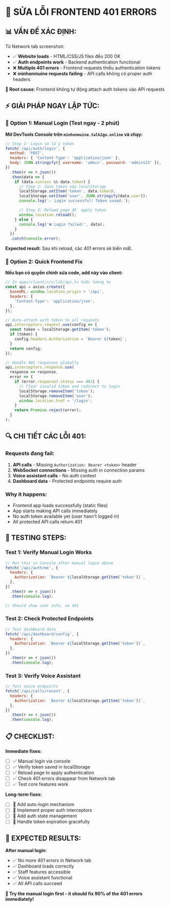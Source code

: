 # 🔧 SỬA LỖI FRONTEND 401 ERRORS

## 📊 **VẤN ĐỀ XÁC ĐỊNH:**

Từ Network tab screenshot:

- ✅ **Website loads** - HTML/CSS/JS files đều 200 OK
- ✅ **Auth endpoints work** - Backend authentication functional
- ❌ **Multiple 401 errors** - Frontend requests thiếu authentication tokens
- ❌ **minhonmuine requests failing** - API calls không có proper auth headers

**🎯 Root cause**: Frontend không tự động attach auth tokens vào API requests

## ⚡ **GIẢI PHÁP NGAY LẬP TỨC:**

### 🎯 **Option 1: Manual Login (Test ngay - 2 phút)**

**Mở DevTools Console trên `minhonmuine.talk2go.online` và chạy:**

```javascript
// Step 1: Login và lấy token
fetch('/api/auth/login', {
  method: 'POST',
  headers: { 'Content-Type': 'application/json' },
  body: JSON.stringify({ username: 'admin', password: 'admin123' }),
})
  .then(r => r.json())
  .then(data => {
    if (data.success && data.token) {
      // Step 2: Save token vào localStorage
      localStorage.setItem('token', data.token);
      localStorage.setItem('user', JSON.stringify(data.user));
      console.log('✅ Login successful! Token saved.');

      // Step 3: Reload page để apply token
      window.location.reload();
    } else {
      console.log('❌ Login failed:', data);
    }
  })
  .catch(console.error);
```

**Expected result**: Sau khi reload, các 401 errors sẽ biến mất.

### 🎯 **Option 2: Quick Frontend Fix**

**Nếu bạn có quyền chỉnh sửa code, add này vào client:**

```javascript
// In apps/client/src/lib/api.ts hoặc tương tự
const api = axios.create({
  baseURL: window.location.origin + '/api',
  headers: {
    'Content-Type': 'application/json',
  },
});

// Auto-attach auth token to all requests
api.interceptors.request.use(config => {
  const token = localStorage.getItem('token');
  if (token) {
    config.headers.Authorization = `Bearer ${token}`;
  }
  return config;
});

// Handle 401 responses globally
api.interceptors.response.use(
  response => response,
  error => {
    if (error.response?.status === 401) {
      // Clear invalid token and redirect to login
      localStorage.removeItem('token');
      localStorage.removeItem('user');
      window.location.href = '/login';
    }
    return Promise.reject(error);
  }
);
```

## 🔍 **CHI TIẾT CÁC LỖI 401:**

### **Requests đang fail:**

1. **API calls** - Missing `Authorization: Bearer <token>` header
2. **WebSocket connections** - Missing auth in connection params
3. **Voice assistant calls** - No auth context
4. **Dashboard data** - Protected endpoints require auth

### **Why it happens:**

- Frontend app loads successfully (static files)
- App starts making API calls immediately
- No auth token available yet (user hasn't logged in)
- All protected API calls return 401

## 🚀 **TESTING STEPS:**

### **Test 1: Verify Manual Login Works**

```javascript
// Run this in Console after manual login above
fetch('/api/auth/me', {
  headers: {
    Authorization: `Bearer ${localStorage.getItem('token')}`,
  },
})
  .then(r => r.json())
  .then(console.log);

// Should show user info, no 401
```

### **Test 2: Check Protected Endpoints**

```javascript
// Test dashboard data
fetch('/api/dashboard/config', {
  headers: {
    Authorization: `Bearer ${localStorage.getItem('token')}`,
  },
})
  .then(r => r.json())
  .then(console.log);
```

### **Test 3: Verify Voice Assistant**

```javascript
// Test voice endpoints
fetch('/api/calls/recent', {
  headers: {
    Authorization: `Bearer ${localStorage.getItem('token')}`,
  },
})
  .then(r => r.json())
  .then(console.log);
```

## 📋 **CHECKLIST:**

**Immediate fixes:**

- [ ] ✅ Manual login via console
- [ ] ✅ Verify token saved in localStorage
- [ ] ✅ Reload page to apply authentication
- [ ] ✅ Check 401 errors disappear from Network tab
- [ ] ✅ Test core features work

**Long-term fixes:**

- [ ] 🔧 Add auto-login mechanism
- [ ] 🔧 Implement proper auth interceptors
- [ ] 🔧 Add auth state management
- [ ] 🔧 Handle token expiration gracefully

## 🎯 **EXPECTED RESULTS:**

**After manual login:**

- ✅ No more 401 errors in Network tab
- ✅ Dashboard loads correctly
- ✅ Staff features accessible
- ✅ Voice assistant functional
- ✅ All API calls succeed

**🚀 Try the manual login first - it should fix 90% of the 401 errors immediately!**
